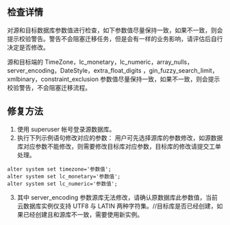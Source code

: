 ## 检查详情
对源和目标数据库参数值进行检查，如下参数值尽量保持一致，如果不一致，则会提示校验警告。警告不会阻塞迁移任务，但是会有一样的业务影响，请评估后自行决定是否修改。

源和目标端的 TimeZone，lc_monetary，lc_numeric，array_nulls，server_encoding，DateStyle，extra_float_digits ，gin_fuzzy_search_limit，xmlbinary，constraint_exclusion 参数值尽量保持一致，如果不一致，则会提示校验警告，不会阻塞迁移流程。


## 修复方法
1. 使用 superuser 帐号登录源数据库。
2. 执行下列示例语句修改对应的参数：
用户可先选择源库的参数修改，如源数据库对应参数不能修改，则需要修改目标库对应参数，目标库的修改请提交工单处理。
```
alter system set timezone='参数值';
alter system set lc_monetary='参数值';
alter system set lc_numeric='参数值';
```
3. 其中 server_encoding 参数源库无法修改，请确认原数据库此参数值，当前云数据库实例仅支持 UTF8 与 LATIN 两种字符集。//目标库是否已经创建，如果已经创建且和源库不一致，需要使用新实例。
